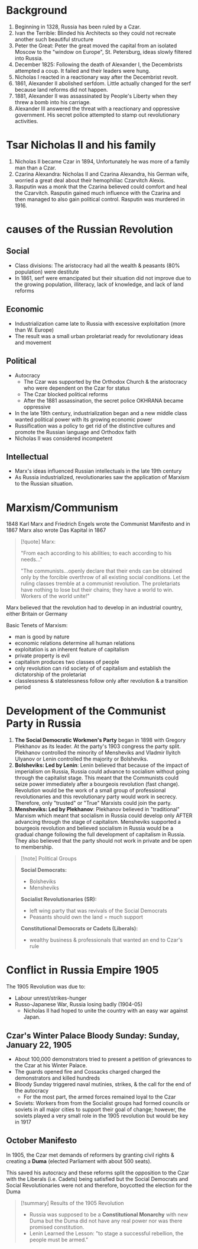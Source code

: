 # Background

1. Beginning in 1328, Russia has been ruled by a Czar.
2. Ivan the Terrible: Blinded his Architects so they could not recreate another such beautiful structure
3. Peter the Great: Peter the great moved the capital from an isolated Moscow to the "window on Europe", St. Petersburg, ideas slowly filtered into Russia.
4. December 1825: Following the death of Alexander I, the Decembrists attempted a coup. It failed and their leaders were hung.
5. Nicholas I reacted in a reactionary way after the Decembrist revolt.
6. 1861, Alexander II abolished serfdom. Little actually changed for the serf because land reforms did not happen.
7. 1881, Alexander II was assassinated by People's Liberty when they threw a bomb into his carriage.
8. Alexander III answered the threat with a reactionary and oppressive government. His secret police attempted to stamp out revolutionary activities.

# Tsar Nicholas II and his family

1. Nicholas II became Czar in 1894, Unfortunately he was more of a family man than a Czar.
2. Czarina Alexandra: Nicholas II and Czarina Alexandra, his German wife, worried a great deal about their hemophiliac Czarvitch Alexis.
3. Rasputin was a monk that the Czarina believed could comfort and heal the Czarvitch. Rasputin gained much influence with the Czarina and then managed to also gain political control. Rasputin was murdered in 1916.

# causes of the Russian Revolution

## Social

- Class divisions: The aristocracy had all the wealth & peasants (80% population) were destitute
- In 1861, serf were emancipated but their situation did not improve due to the growing population, illiteracy, lack of knowledge, and lack of land reforms
## Economic

- Industrialization came late to Russia with excessive exploitation (more than W. Europe)
- The result was a small urban proletariat ready for revolutionary ideas and movement

## Political


- Autocracy
	- The Czar was supported by the Orthodox Church & the aristocracy who were dependent on the Czar for status
	- The Czar blocked political reforms
	- After the 1881 assassination, the secret police OKHRANA became oppressive
- In the late 19th century, industrialization began and a new middle class wanted political power with its growing economic power
- Russification was a policy to get rid of the distinctive cultures and promote the Russian language and Orthodox faith
- Nicholas II was considered incompetent

## Intellectual

- Marx's ideas influenced Russian intellectuals in the late 19th century
- As Russia industrialized, revolutionaries saw the application of Marxism to the Russian situation.

# Marxism/Communism

1848 Karl Marx and Friedrich Engels wrote the Communist Manifesto and in 1867 Marx also wrote Das Kapital in 1867

>[!quote] Marx:
>
>"From each according to his abilities; to each according to his needs..."
>
>"The communists...openly declare that their ends can be obtained only by the forcible overthrow of all existing social conditions. Let the ruling classes tremble at a communist revolution. The proletariats have nothing to lose but their chains; they have a world to win. Workers of the world unite!"

Marx believed that the revolution had to develop in an industrial country, either Britain or Germany

Basic Tenets of Marxism:
- man is good by nature
- economic relations determine all human relations
- exploitation is an inherent feature of capitalism
- private property is evil
- capitalism produces two classes of people
- only revolution can rid society of of capitalism and establish the dictatorship of the proletariat
- classlessness & statelessness follow only after revolution & a transition period

# Development of the Communist Party in Russia

1. **The Social Democratic Workmen's Party** began in 1898 with Gregory Plekhanov as its leader. At the party's 1903 congress the party split. Plekhanov controlled the minority of Mensheviks and Vladmir Ilyitch Ulyanov or Lenin controlled the majority or Bolsheviks.
2. **Bolsheviks: Led by Lenin**: Lenin believed that because of the impact of imperialism on Russia, Russia could advance to socialism without going through the capitalist stage. This meant that the Communists could seize power immediately after a bourgeois revolution (fast change). Revolution would be the work of a small group of professional revolutionaries and this revolutionary party would work in secrecy. Therefore, only "trusted" or "True" Marxists could join the party.
3. **Mensheviks: Led by Plekhanov**: Plekhanov believed in "traditional" Marxism which meant that socialism in Russia could develop only AFTER advancing through the stage of capitalism. Mensheviks supported a bourgeois revolution and believed socialism in Russia would be a gradual change following the full development of capitalism in Russia. They also believed that the party should not work in private and be open to membership.

>[!note] Political Groups
>
>**Social Democrats:**
>- Bolsheviks
>- Mensheviks
>
>**Socialist Revolutionaries (SR):**
>- left wing party that was revivals of the Social Democrats
>- Peasants should own the land = much support
>
>**Constitutional Democrats or Cadets (Liberals):**
>- wealthy business & professionals that wanted an end to Czar's rule

# Conflict in Russia Empire 1905

The 1905 Revolution was due to: 
- Labour unrest/strikes-hunger
- Russo-Japanese War, Russia losing badly (1904-05)
	- Nicholas II had hoped to unite the country with an easy war against Japan.

## Czar's Winter Palace Bloody Sunday: Sunday, January 22, 1905

- About 100,000 demonstrators tried to present a petition of grievances to the Czar at his Winter Palace.
- The guards opened fire and Cossacks charged charged the demonstrators and killed hundreds
- Bloody Sunday triggered naval mutinies, strikes, & the call for the end of the autocracy
	- For the most part, the armed forces remained loyal to the Czar
- Soviets: Workers from from the Socialist groups had formed councils or soviets in all major cities to support their goal of change; however, the soviets played a very small role in the 1905 revolution but would be key in 1917

## October Manifesto

In 1905, the Czar met demands of reformers by granting civil rights & creating a **Duma** (elected Parliament with about 500 seats).

This saved his autocracy and these reforms split the opposition to the Czar with the Liberals (i.e. Cadets) being satisfied but the Social Democrats and Social Revolutionaries were not and therefore, boycotted the election for the Duma

>[!summary] Results of the 1905 Revolution
>- Russia was supposed to be a **Constitutional Monarchy** with new Duma but the Duma did not have any real power nor was there promised constitution.
>- Lenin Learned the Lesson: "to stage a successful rebellion, the people must be armed."